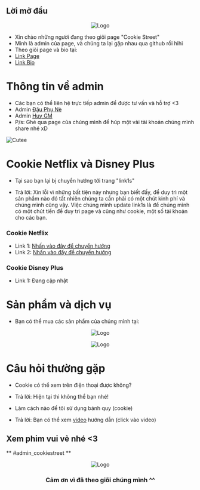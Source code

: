 ## Lời mở đầu

<p align="center">
   <img src="https://imgur.com/odxrIQE.gif" alt="Logo">
</p>


* Xin chào những người đang theo giõi page "Cookie Street"
* Mình là admin của page, và chúng ta lại gặp nhau qua github rồi hihi
* Theo giõi page và bio tại:
* [Link Page](https://www.facebook.com/pagenaycocookienetflix)
* [Link Bio](https://dauphu.cf/)

# Thông tin về admin
* Các bạn có thể liên hệ trực tiếp admin để được tư vấn và hỗ trợ <3
* Admin [Đậu Phụ Nè](https://www.facebook.com/Dau.Phu.Com.Vn/)
* Admin [Huy GM](https://www.facebook.com/huyngaoda111)
* P/s: Ghé qua page của chúng mình để húp một vài tài khoản chúng mình share nhé xD

![Cutee](https://imgur.com/zVGrG4F.jpg)

# Cookie Netflix và Disney Plus
* Tại sao bạn lại bị chuyển hướng tới trang "link1s"
- Trả lời: Xin lỗi vì những bất tiện này nhưng bạn biết đấy, để duy trì một sản phẩm nào đó tất nhiên chúng ta cần phải có một chút kinh phí và chúng mình cũng vậy. Việc chúng mình update link1s là để chúng mình có một chút tiền để duy trì page và cũng như cookie, một số tài khoản cho các bạn.


### Cookie Netflix
* Link 1: [Nhấn vào đây để chuyển hướng](https://bit.ly/3J5AXpF)
* Link 2: [Nhấn vào đây để chuyển hướng](https://bit.ly/3w1lrXZ)

### Cookie Disney Plus
* Link 1: Đang cập nhật

# Sản phẩm và dịch vụ
* Bạn có thể mua các sản phẩm của chúng mình tại:

<p align="center">
   <img src="https://imgur.com/ra7X4jZ.png" alt="Logo">
</p>

<p align="center">
   <img src="https://imgur.com/NO9lvAU.jpg" alt="Logo">
</p>

# Câu hỏi thường gặp
* Cookie có thể xem trên điện thoại được không?
- Trả lời: Hiện tại thì không thể bạn nhé!
* Làm cách nào để tôi sử dụng bánh quy (cookie)
- Trả lời: Bạn có thể xem [video](https://www.facebook.com/pagenaycocookienetflix/videos/347870720630020) hướng dẫn (click vào video)

## Xem phim vui vẻ nhé <3
** #admin_cookiestreet **
<p align="center">
<img src="https://imgur.com/U8DgyTv.png" alt="Logo">
</p>

<h3 align="center">Cảm ơn vì đã theo giõi chúng mình ^^</h3>
